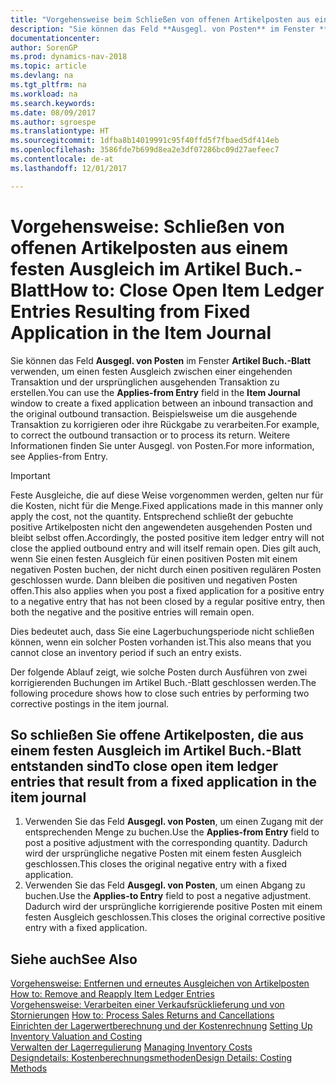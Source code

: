 ```yaml
---
title: "Vorgehensweise beim Schließen von offenen Artikelposten aus einem festen Ausgleich im Artikel Buch.-Blatt"
description: "Sie können das Feld **Ausgegl. von Posten** im Fenster **Artikel Buch.-Blatt** verwenden, um einen festen Ausgleich zwischen einer eingehenden Transaktion und der ursprünglichen ausgehenden Transaktion zu erstellen. Beispielsweise um die ausgehende Transaktion zu korrigieren oder ihre Rückgabe zu verarbeiten."
documentationcenter: 
author: SorenGP
ms.prod: dynamics-nav-2018
ms.topic: article
ms.devlang: na
ms.tgt_pltfrm: na
ms.workload: na
ms.search.keywords: 
ms.date: 08/09/2017
ms.author: sgroespe
ms.translationtype: HT
ms.sourcegitcommit: 1dfba8b14019991c95f40ffd5f7fbaed5df414eb
ms.openlocfilehash: 3586fde7b699d8ea2e3df07286bc09d27aefeec7
ms.contentlocale: de-at
ms.lasthandoff: 12/01/2017

---
```

# <a name="how-to-close-open-item-ledger-entries-resulting-from-fixed-application-in-the-item-journal"></a><span data-ttu-id="03050-104">Vorgehensweise: Schließen von offenen Artikelposten aus einem festen Ausgleich im Artikel Buch.-Blatt</span><span class="sxs-lookup"><span data-stu-id="03050-104">How to: Close Open Item Ledger Entries Resulting from Fixed Application in the Item Journal</span></span>
<span data-ttu-id="03050-105">Sie können das Feld **Ausgegl. von Posten** im Fenster **Artikel Buch.-Blatt** verwenden, um einen festen Ausgleich zwischen einer eingehenden Transaktion und der ursprünglichen ausgehenden Transaktion zu erstellen.</span><span class="sxs-lookup"><span data-stu-id="03050-105">You can use the **Applies-from Entry** field in the **Item Journal** window to create a fixed application between an inbound transaction and the original outbound transaction.</span></span> <span data-ttu-id="03050-106">Beispielsweise um die ausgehende Transaktion zu korrigieren oder ihre Rückgabe zu verarbeiten.</span><span class="sxs-lookup"><span data-stu-id="03050-106">For example, to correct the outbound transaction or to process its return.</span></span> <span data-ttu-id="03050-107">Weitere Informationen finden Sie unter Ausgegl. von Posten.</span><span class="sxs-lookup"><span data-stu-id="03050-107">For more information, see Applies-from Entry.</span></span>  

> [!IMPORTANT]  
>  <span data-ttu-id="03050-108">Feste Ausgleiche, die auf diese Weise vorgenommen werden, gelten nur für die Kosten, nicht für die Menge.</span><span class="sxs-lookup"><span data-stu-id="03050-108">Fixed applications made in this manner only apply the cost, not the quantity.</span></span> <span data-ttu-id="03050-109">Entsprechend schließt der gebuchte positive Artikelposten nicht den angewendeten ausgehenden Posten und bleibt selbst offen.</span><span class="sxs-lookup"><span data-stu-id="03050-109">Accordingly, the posted positive item ledger entry will not close the applied outbound entry and will itself remain open.</span></span> <span data-ttu-id="03050-110">Dies gilt auch, wenn Sie einen festen Ausgleich für einen positiven Posten mit einem negativen Posten buchen, der nicht durch einen positiven regulären Posten geschlossen wurde. Dann bleiben die positiven und negativen Posten offen.</span><span class="sxs-lookup"><span data-stu-id="03050-110">This also applies when you post a fixed application for a positive entry to a negative entry that has not been closed by a regular positive entry, then both the negative and the positive entries will remain open.</span></span>  
>   
>  <span data-ttu-id="03050-111">Dies bedeutet auch, dass Sie eine Lagerbuchungsperiode nicht schließen können, wenn ein solcher Posten vorhanden ist.</span><span class="sxs-lookup"><span data-stu-id="03050-111">This also means that you cannot close an inventory period if such an entry exists.</span></span>  

<span data-ttu-id="03050-112">Der folgende Ablauf zeigt, wie solche Posten durch Ausführen von zwei korrigierenden Buchungen im Artikel Buch.-Blatt geschlossen werden.</span><span class="sxs-lookup"><span data-stu-id="03050-112">The following procedure shows how to close such entries by performing two corrective postings in the item journal.</span></span>  

## <a name="to-close-open-item-ledger-entries-that-result-from-a-fixed-application-in-the-item-journal"></a><span data-ttu-id="03050-113">So schließen Sie offene Artikelposten, die aus einem festen Ausgleich im Artikel Buch.-Blatt entstanden sind</span><span class="sxs-lookup"><span data-stu-id="03050-113">To close open item ledger entries that result from a fixed application in the item journal</span></span>  

1.  <span data-ttu-id="03050-114">Verwenden Sie das Feld **Ausgegl. von Posten**, um einen Zugang mit der entsprechenden Menge zu buchen.</span><span class="sxs-lookup"><span data-stu-id="03050-114">Use the **Applies-from Entry** field to post a positive adjustment with the corresponding quantity.</span></span> <span data-ttu-id="03050-115">Dadurch wird der ursprüngliche negative Posten mit einem festen Ausgleich geschlossen.</span><span class="sxs-lookup"><span data-stu-id="03050-115">This closes the original negative entry with a fixed application.</span></span>  
2.  <span data-ttu-id="03050-116">Verwenden Sie das Feld **Ausgegl. von Posten**, um einen Abgang zu buchen.</span><span class="sxs-lookup"><span data-stu-id="03050-116">Use the **Applies-to Entry** field to post a negative adjustment.</span></span> <span data-ttu-id="03050-117">Dadurch wird der ursprüngliche korrigierende positive Posten mit einem festen Ausgleich geschlossen.</span><span class="sxs-lookup"><span data-stu-id="03050-117">This closes the original corrective positive entry with a fixed application.</span></span>  

## <a name="see-also"></a><span data-ttu-id="03050-118">Siehe auch</span><span class="sxs-lookup"><span data-stu-id="03050-118">See Also</span></span>  
[<span data-ttu-id="03050-119">Vorgehensweise: Entfernen und erneutes Ausgleichen von Artikelposten</span><span class="sxs-lookup"><span data-stu-id="03050-119"> How to: Remove and Reapply Item Ledger Entries</span></span>](finance-how-to-remove-and-reapply-item-entries.md)  
 <span data-ttu-id="03050-120">[Vorgehensweise: Verarbeiten einer Verkaufsrücklieferung und von Stornierungen](sales-how-process-sales-returns-cancellations.md) </span><span class="sxs-lookup"><span data-stu-id="03050-120">[How to: Process Sales Returns and Cancellations](sales-how-process-sales-returns-cancellations.md) </span></span>  
 <span data-ttu-id="03050-121">[Einrichten der Lagerwertberechnung und der Kostenrechnung](finance-set-up-inventory-valuation-and-costing.md) </span><span class="sxs-lookup"><span data-stu-id="03050-121">[Setting Up Inventory Valuation and Costing](finance-set-up-inventory-valuation-and-costing.md) </span></span>  
 <span data-ttu-id="03050-122">[Verwalten der Lagerregulierung](finance-manage-inventory-costs.md) </span><span class="sxs-lookup"><span data-stu-id="03050-122">[Managing Inventory Costs](finance-manage-inventory-costs.md) </span></span>  
 [<span data-ttu-id="03050-123">Designdetails: Kostenberechnungsmethoden</span><span class="sxs-lookup"><span data-stu-id="03050-123">Design Details: Costing Methods</span></span>](design-details-costing-methods.md)


